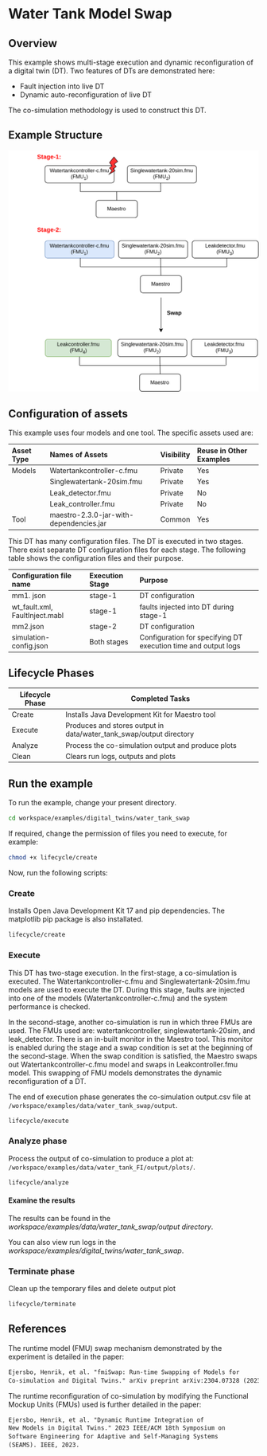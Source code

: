 # Water Tank Model Swap

## Overview

This example shows multi-stage execution and dynamic reconfiguration
of a digital twin (DT). Two features of DTs are demonstrated here:

* Fault injection into live DT
* Dynamic auto-reconfiguration of live DT

The co-simulation methodology is used to construct this DT.

## Example Structure

![FMI Swap Structure](dt-structure.png)

## Configuration of assets

This example uses four models and one tool. The specific assets used are:

| Asset Type | Names of Assets | Visibility | Reuse in Other Examples |
|:---|:---|:---|:---|
| Models | Watertankcontroller-c.fmu | Private | Yes |
|  | Singlewatertank-20sim.fmu | Private | Yes |
|  | Leak_detector.fmu | Private | No |
|  | Leak_controller.fmu | Private | No |
| Tool | maestro-2.3.0-jar-with-dependencies.jar | Common | Yes |

This DT has many configuration files. The DT is executed in two stages.
There exist separate DT configuration files for each stage.
The following table shows the configuration files and their purpose.

| Configuration file name | Execution Stage | Purpose |
|:---|:---|:---|
| mm1. json | stage-1 | DT configuration |
| wt_fault.xml, FaultInject.mabl | stage-1 | faults injected into DT during stage-1 |
| mm2.json | stage-2 | DT configuration |
| simulation-config.json | Both stages | Configuration for specifying DT execution time and output logs |

## Lifecycle Phases

| Lifecycle Phase    | Completed Tasks |
| -------- | ------- |
| Create  | Installs Java Development Kit for Maestro tool    |
| Execute | Produces and stores output in data/water_tank_swap/output directory |
| Analyze | Process the co-simulation output and produce plots |
| Clean   | Clears run logs, outputs and plots |

## Run the example

To run the example, change your present directory.

```bash
cd workspace/examples/digital_twins/water_tank_swap
```

If required, change the permission of files you need to execute, for example:

```bash
chmod +x lifecycle/create
```

Now, run the following scripts:

### Create

Installs Open Java Development Kit 17 and pip dependencies.
The matplotlib pip package is also installated.

```bash
lifecycle/create
```

### Execute

This DT has two-stage execution. In the first-stage, a co-simulation is
executed. The Watertankcontroller-c.fmu and Singlewatertank-20sim.fmu
models are used to execute the DT.
During this stage, faults are injected into one of the models
(Watertankcontroller-c.fmu) and the system performance is checked.

In the second-stage, another co-simulation is run in which three FMUs
are used. The FMUs used are: watertankcontroller, singlewatertank-20sim,
and leak_detector. There is an in-built monitor in the Maestro tool.
This monitor is enabled during the stage and a swap condition is set
at the beginning of the second-stage.
When the swap condition is satisfied, the Maestro swaps out
Watertankcontroller-c.fmu model and swaps in Leakcontroller.fmu model.
This swapping of FMU models demonstrates the dynamic reconfiguration
of a DT.

The end of execution phase generates the co-simulation output.csv file
at `/workspace/examples/data/water_tank_swap/output`.

```bash
lifecycle/execute
```

### Analyze phase

Process the output of co-simulation to produce a plot at:
`/workspace/examples/data/water_tank_FI/output/plots/`.

```bash
lifecycle/analyze
```

#### Examine the results

The results can be found in the
_workspace/examples/data/water_tank_swap/output directory_.

You can also view run logs in the
_workspace/examples/digital_twins/water_tank_swap_.

### Terminate phase

Clean up the temporary files and delete output plot

```bash
lifecycle/terminate
```

## References

The runtime model (FMU) swap mechanism demonstrated by the experiment
is detailed in the paper:

```txt
Ejersbo, Henrik, et al. "fmiSwap: Run-time Swapping of Models for
Co-simulation and Digital Twins." arXiv preprint arXiv:2304.07328 (2023).
```

The runtime reconfiguration of co-simulation by modifying the Functional
Mockup Units (FMUs) used is further detailed in the paper:

```txt
Ejersbo, Henrik, et al. "Dynamic Runtime Integration of
New Models in Digital Twins." 2023 IEEE/ACM 18th Symposium on
Software Engineering for Adaptive and Self-Managing Systems
(SEAMS). IEEE, 2023.
```
